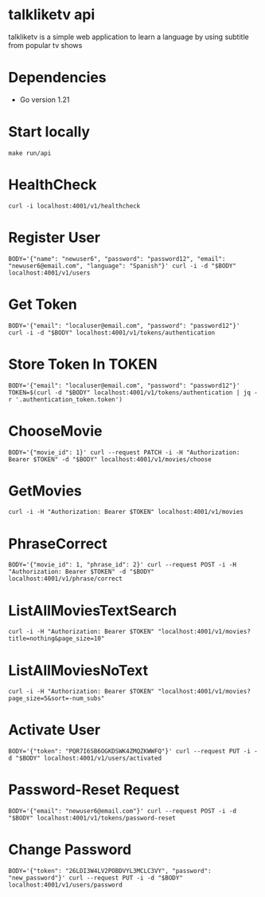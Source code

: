 # talkliketv api

talkliketv is a simple web application to learn a language by using subtitle from popular tv shows

# Dependencies

- Go version 1.21

# Start locally

`make run/api`

# HealthCheck

`curl -i localhost:4001/v1/healthcheck`

# Register User

`BODY='{"name": "newuser6", "password": "password12", "email": "newuser6@email.com", "language": "Spanish"}'
curl -i -d "$BODY" localhost:4001/v1/users`


# Get Token

`BODY='{"email": "localuser@email.com", "password": "password12"}' 
curl -i -d "$BODY" localhost:4001/v1/tokens/authentication`

# Store Token In TOKEN

`BODY='{"email": "localuser@email.com", "password": "password12"}'
TOKEN=$(curl -d "$BODY" localhost:4001/v1/tokens/authentication | jq -r '.authentication_token.token')
`

# ChooseMovie

`BODY='{"movie_id": 1}'
curl --request PATCH -i -H "Authorization: Bearer $TOKEN" -d "$BODY" localhost:4001/v1/movies/choose`

# GetMovies

`curl -i -H "Authorization: Bearer $TOKEN" localhost:4001/v1/movies`

# PhraseCorrect

`BODY='{"movie_id": 1, "phrase_id": 2}'
curl --request POST -i -H "Authorization: Bearer $TOKEN" -d "$BODY" localhost:4001/v1/phrase/correct`

# ListAllMoviesTextSearch

`curl -i -H "Authorization: Bearer $TOKEN" "localhost:4001/v1/movies?title=nothing&page_size=10"`

# ListAllMoviesNoText

`curl -i -H "Authorization: Bearer $TOKEN" "localhost:4001/v1/movies?page_size=5&sort=-num_subs"`

# Activate User
`BODY='{"token": "PQR7I6SB6OGKDSWK4ZMQZKWWFQ"}'
curl --request PUT -i -d "$BODY" localhost:4001/v1/users/activated`

# Password-Reset Request
`BODY='{"email": "newuser6@email.com"}'
curl --request POST -i -d "$BODY" localhost:4001/v1/tokens/password-reset`

# Change Password
`BODY='{"token": "26LDI3W4LV2POBDVYL3MCLC3VY", "password": "new_password"}'
curl --request PUT -i -d "$BODY" localhost:4001/v1/users/password`
